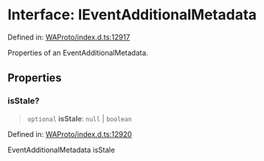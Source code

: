 # Interface: IEventAdditionalMetadata

Defined in: [WAProto/index.d.ts:12917](https://github.com/Fokusdotid/Baileys/blob/8399cb6fd4e55090cdf57b06ffaae3e8a88880fe/WAProto/index.d.ts#L12917)

Properties of an EventAdditionalMetadata.

## Properties

### isStale?

> `optional` **isStale**: `null` \| `boolean`

Defined in: [WAProto/index.d.ts:12920](https://github.com/Fokusdotid/Baileys/blob/8399cb6fd4e55090cdf57b06ffaae3e8a88880fe/WAProto/index.d.ts#L12920)

EventAdditionalMetadata isStale
